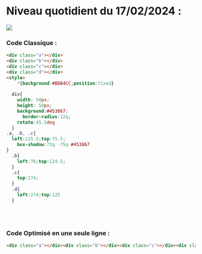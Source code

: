 # Niveau quotidient du 17/02/2024 : 

<img src = "https://firebasestorage.googleapis.com/v0/b/cssbattleapp.appspot.com/o/user%2Fummd3POvEDfFyeFvVdOMG3OOrwE2%2Ftargets%2Ftarget_sSLARHe.png?alt=media">


### Code Classique :  

```html 
<div class="a"></div>
<div class="b"></div>
<div class="c"></div>
<div class="d"></div>
<style>
    *{background:#B8B4CC;position:fixed}
  
  div{
    width: 50px;
    height: 50px;
    background:#453867;
      border-radius:12q;
    rotate:45.5deg
  }
.a, .b, .c{
  left:125.5;top:75.5;
    box-shadow:73q -75q #453867
}
  .b{
    left:76;top:124.5;
  }
  .c{
    top:174;
  }
  .d{
    left:274;top:125
  }
  
```

<br>

### Code Optimisé en une seule ligne : 

```html 
<div class="a"></div><div class="b"></div><div class="c"></div><div class="d"></div><style>*{background: #B8B4CC;position:fixed}div{width:50px;height:50px;background: #453867;border-radius:12q;rotate:45.5deg}.a,.b,.c{left:125.5;top:75.5;box-shadow:73q -75q #453867}.b{left:76;top:124.5}.c{top:174}.d{left:274;top:125}

```
